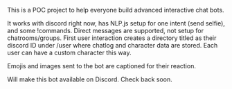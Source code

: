 This is a POC project to help everyone build advanced interactive chat bots.

It works with discord right now, has NLP.js setup for one intent (send selfie), and some !commands. Direct messages are supported, not setup for chatrooms/groups. First user interaction creates a directory titled as their discord ID under /user where chatlog and character data are stored. Each user can have a custom character this way.

Emojis and images sent to the bot are captioned for their reaction.

Will make this bot available on Discord. Check back soon.
